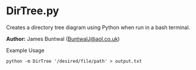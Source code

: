 # DirTree.py

Creates a directory tree diagram using Python when run in a bash terminal.

**Author:** James Buntwal (BuntwalJ@aol.co.uk)


Example Usage
```{bash}
python -m DirTree '/desired/file/path' > output.txt
```
